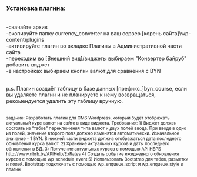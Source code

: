 <h3>Установка плагина:</h3><br>
-скачайте архив<br>
-скопируйте папку currency_converter на ваш сервер [корень сайта]\wp-content\plugins<br>
-активируйте плагин во вкладке Плагины в Административной части сайта<br>
-переходим во [Внешний вид]/виджеты выбираем "Конвертер байруб" добавить виджет<br>
-в настройках выбираем кнопки валют для сравнения с BYN<br><br>

p.s. Плагин создаёт таблицу в базе данных [префикс_]byn_course, если вы удаляете плагин и не планируете к нему возвращаться, рекомендуется удалить эту таблицу вручную.<br>
<br>

<small>
задание: Разработать плагин для CMS Wordpress, который будет отображать актуальный курс валют на сайте в виде виджета.
Требования: 
1)	Виджет должен состоять из “табов” переключения типа валют и двух полей ввода. При вводе в одно из полей, значение второго поля должно изменятся автоматически. Изначальное значение - 1 BYN. В нижней части виджета должна отображаться дата последнего обновления курса валют.
2)	Хранение актуальных курсов и даты последнего обновления в БД.
3)	Получение актуальных курсов с помощью API НБРБ http://www.nbrb.by/APIHelp/ExRates
4)	Создать событие ежедневного обновления курсов с помощью wp_schedule_event
5)	Использовать Bootstrap для табов, разметки и полей. Bootstrap подключать с помощью wp_enqueue_script и wp_enqueue_style в плагин 
</small>


